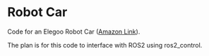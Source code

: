 # Robot Car

Code for an Elegoo Robot Car ([Amazon Link](https://a.co/d/2G0aMeC)).

The plan is for this code to interface with ROS2 using ros2_control.
